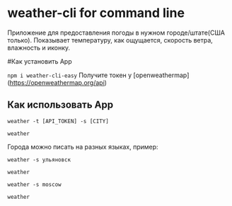 # weather-cli for command line

Приложение для предоставления погоды в нужном городе/штате(США только). Показывает температуру, как ощущается, скорость ветра, влажность и иконку.

#Как установить App
 
`npm i weather-cli-easy`
Получите токен у [openweathermap]<br>
(https://openweathermap.org/api)<br>


## Как использовать App
```bush
weather -t [API_TOKEN] -s [CITY]
```
```bush
weather
```
Города можно писать на разных языках, пример:
```bush
weather -s ульяновск
```
```bush
weather
```

```bush
weather -s moscow
```
```bush
weather
```
